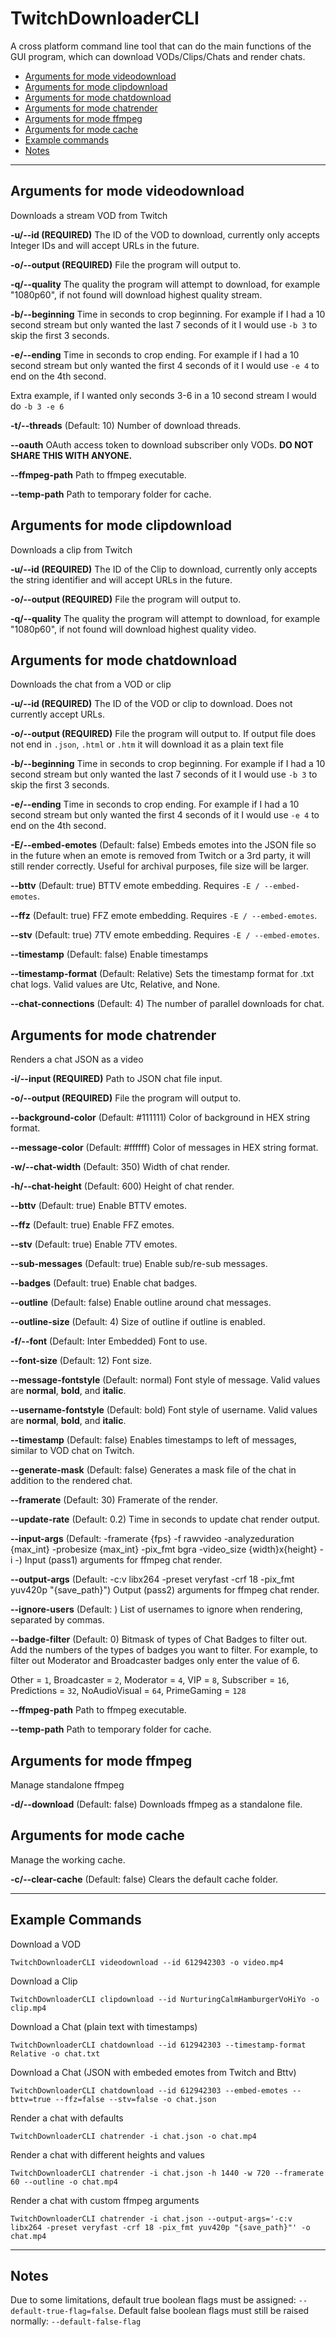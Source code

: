 # TwitchDownloaderCLI
A cross platform command line tool that can do the main functions of the GUI program, which can download VODs/Clips/Chats and render chats.

 - [Arguments for mode videodownload](#arguments-for-mode-videodownload)
 - [Arguments for mode clipdownload](#arguments-for-mode-clipdownload)
 - [Arguments for mode chatdownload](#arguments-for-mode-chatdownload)
 - [Arguments for mode chatrender](#arguments-for-mode-chatrender)
 - [Arguments for mode ffmpeg](#arguments-for-mode-ffmpeg)
 - [Arguments for mode cache](#arguments-for-mode-cache)
 - [Example commands](#example-commands)
 - [Notes](#notes)

---

## Arguments for mode videodownload
Downloads a stream VOD from Twitch

**-u/-\-id (REQUIRED)**
The ID of the VOD to download, currently only accepts Integer IDs and will accept URLs in the future.

**-o/-\-output (REQUIRED)**
File the program will output to.

**-q/-\-quality**
The quality the program will attempt to download, for example "1080p60", if not found will download highest quality stream.

**-b/-\-beginning**
Time in seconds to crop beginning. For example if I had a 10 second stream but only wanted the last 7 seconds of it I would use `-b 3` to skip the first 3 seconds.

**-e/-\-ending**
Time in seconds to crop ending. For example if I had a 10 second stream but only wanted the first 4 seconds of it I would use `-e 4` to end on the 4th second.

Extra example, if I wanted only seconds 3-6 in a 10 second stream I would do `-b 3 -e 6`

**-t/-\-threads**
(Default: 10) Number of download threads.

**-\-oauth**
OAuth access token to download subscriber only VODs. **DO NOT SHARE THIS WITH ANYONE.**

**-\-ffmpeg-path**
Path to ffmpeg executable.

**-\-temp-path**
Path to temporary folder for cache.


## Arguments for mode clipdownload
Downloads a clip from Twitch

**-u/-\-id (REQUIRED)**
The ID of the Clip to download, currently only accepts the string identifier and will accept URLs in the future.

**-o/-\-output (REQUIRED)**
File the program will output to.

**-q/-\-quality**
The quality the program will attempt to download, for example "1080p60", if not found will download highest quality video.


## Arguments for mode chatdownload
Downloads the chat from a VOD or clip

**-u/-\-id (REQUIRED)**
The ID of the VOD or clip to download. Does not currently accept URLs.

**-o/-\-output (REQUIRED)**
File the program will output to. If output file does not end in `.json`, `.html` or `.htm` it will download it as a plain text file

**-b/-\-beginning**
Time in seconds to crop beginning. For example if I had a 10 second stream but only wanted the last 7 seconds of it I would use `-b 3` to skip the first 3 seconds.

**-e/-\-ending**
Time in seconds to crop ending. For example if I had a 10 second stream but only wanted the first 4 seconds of it I would use `-e 4` to end on the 4th second.

**-E/-\-embed-emotes**
(Default: false) Embeds emotes into the JSON file so in the future when an emote is removed from Twitch or a 3rd party, it will still render correctly. Useful for archival purposes, file size will be larger.

**-\-bttv**
(Default: true) BTTV emote embedding. Requires `-E / --embed-emotes`.

**-\-ffz**
(Default: true) FFZ emote embedding. Requires `-E / --embed-emotes`.

**-\-stv**
(Default: true) 7TV emote embedding. Requires `-E / --embed-emotes`.

**-\-timestamp**
(Default: false) Enable timestamps

**-\-timestamp-format**
(Default: Relative) Sets the timestamp format for .txt chat logs. Valid values are Utc, Relative, and None.

**-\-chat-connections**
(Default: 4) The number of parallel downloads for chat.


## Arguments for mode chatrender
Renders a chat JSON as a video

**-i/-\-input (REQUIRED)**
Path to JSON chat file input.

**-o/-\-output (REQUIRED)**
File the program will output to.

**-\-background-color**
(Default: #111111) Color of background in HEX string format.

**-\-message-color**
(Default: #ffffff) Color of messages in HEX string format.

**-w/-\-chat-width**
(Default: 350) Width of chat render.

**-h/-\-chat-height**
(Default: 600) Height of chat render.

**-\-bttv**
(Default: true) Enable BTTV emotes.

**-\-ffz**
(Default: true) Enable FFZ emotes.

**-\-stv**
(Default: true) Enable 7TV emotes.

**-\-sub-messages**
(Default: true) Enable sub/re-sub messages.

**-\-badges**
(Default: true) Enable chat badges.

**-\-outline**
(Default: false) Enable outline around chat messages.

**-\-outline-size**
(Default: 4) Size of outline if outline is enabled.

**-f/-\-font**
(Default: Inter Embedded) Font to use.

**-\-font-size**
(Default: 12) Font size.

**-\-message-fontstyle**
(Default: normal) Font style of message. Valid values are **normal**, **bold**, and **italic**.

**-\-username-fontstyle**
(Default: bold) Font style of username. Valid values are **normal**, **bold**, and **italic**.

**-\-timestamp**
(Default: false) Enables timestamps to left of messages, similar to VOD chat on Twitch.

**-\-generate-mask**
(Default: false) Generates a mask file of the chat in addition to the rendered chat.

**-\-framerate**
(Default: 30) Framerate of the render.

**-\-update-rate**
(Default: 0.2) Time in seconds to update chat render output.

**-\-input-args**
 (Default: -framerate {fps} -f rawvideo -analyzeduration {max_int} -probesize {max_int} -pix_fmt bgra -video_size {width}x{height} -i -) Input (pass1) arguments for ffmpeg chat render.

**-\-output-args**
(Default: -c:v libx264 -preset veryfast -crf 18 -pix_fmt yuv420p "{save_path}") Output (pass2) arguments for ffmpeg chat render.

**-\-ignore-users**
(Default: ) List of usernames to ignore when rendering, separated by commas.

**-\-badge-filter**
(Default: 0) Bitmask of types of Chat Badges to filter out. Add the numbers of the types of badges you want to filter. For example, to filter out Moderator and Broadcaster badges only enter the value of 6.

Other = `1`,
Broadcaster = `2`,
Moderator = `4`,
VIP = `8`,
Subscriber = `16`,
Predictions = `32`,
NoAudioVisual = `64`,
PrimeGaming = `128`

**-\-ffmpeg-path**
Path to ffmpeg executable.

**-\-temp-path**
Path to temporary folder for cache.


## Arguments for mode ffmpeg
Manage standalone ffmpeg

**-d/-\-download**
(Default: false) Downloads ffmpeg as a standalone file.


## Arguments for mode cache
 Manage the working cache.

**-c/-\-clear-cache**
(Default: false) Clears the default cache folder.

---

## Example Commands
Download a VOD

    TwitchDownloaderCLI videodownload --id 612942303 -o video.mp4
Download a Clip

    TwitchDownloaderCLI clipdownload --id NurturingCalmHamburgerVoHiYo -o clip.mp4
Download a Chat (plain text with timestamps)

    TwitchDownloaderCLI chatdownload --id 612942303 --timestamp-format Relative -o chat.txt
Download a Chat (JSON with embeded emotes from Twitch and Bttv)

    TwitchDownloaderCLI chatdownload --id 612942303 --embed-emotes --bttv=true --ffz=false --stv=false -o chat.json
Render a chat with defaults

    TwitchDownloaderCLI chatrender -i chat.json -o chat.mp4
Render a chat with different heights and values

    TwitchDownloaderCLI chatrender -i chat.json -h 1440 -w 720 --framerate 60 --outline -o chat.mp4
Render a chat with custom ffmpeg arguments

    TwitchDownloaderCLI chatrender -i chat.json --output-args='-c:v libx264 -preset veryfast -crf 18 -pix_fmt yuv420p "{save_path}"' -o chat.mp4

---

## Notes
Due to some limitations, default true boolean flags must be assigned: `--default-true-flag=false`. Default false boolean flags must still be raised normally: `--default-false-flag`